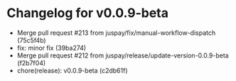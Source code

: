 # Changelog for v0.0.9-beta

- Merge pull request #213 from juspay/fix/manual-workflow-dispatch (75c5f4b)
- fix: minor fix (39ba274)
- Merge pull request #212 from juspay/release/update-version-0.0.9-beta (f2b7f04)
- chore(release): v0.0.9-beta (c2db61f)
